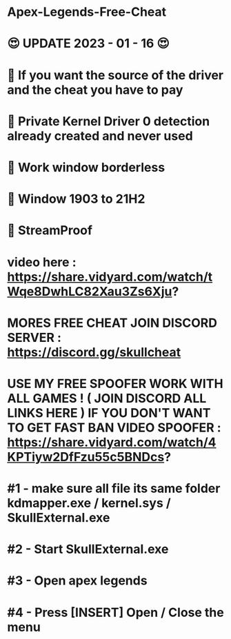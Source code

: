 # Apex-Legends-Free-Cheat
# 😍 UPDATE 2023 - 01 - 16 😍
# 💸 If you want the source of the driver and the cheat you have to pay
# 🔅 Private Kernel Driver 0 detection already created and never used
# 🔅 Work window borderless 
# 🔅 Window 1903 to 21H2
# 🔅 StreamProof
# video here : https://share.vidyard.com/watch/tWqe8DwhLC82Xau3Zs6Xju?
# MORES FREE CHEAT  JOIN DISCORD SERVER : https://discord.gg/skullcheat
# USE MY FREE SPOOFER WORK WITH ALL GAMES ! ( JOIN DISCORD ALL LINKS HERE ) IF YOU DON'T WANT TO GET FAST BAN VIDEO SPOOFER : https://share.vidyard.com/watch/4KPTiyw2DfFzu55c5BNDcs?
# #1 - make sure all file its same folder kdmapper.exe / kernel.sys / SkullExternal.exe
# #2 - Start SkullExternal.exe
# #3 - Open apex legends
# #4 - Press [INSERT] Open / Close the menu

